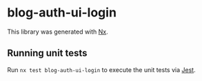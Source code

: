 # blog-auth-ui-login

This library was generated with [Nx](https://nx.dev).

## Running unit tests

Run `nx test blog-auth-ui-login` to execute the unit tests via [Jest](https://jestjs.io).
